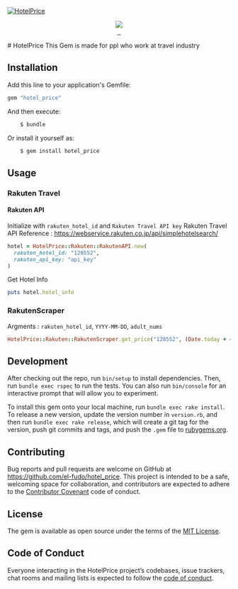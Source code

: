 [![HotelPrice](https://firebasestorage.googleapis.com/v0/b/el-quest.appspot.com/o/mediaLibrary%2F1589293505170_rakuten-shoken.jpg?alt=media&token=f86b6870-fd3f-42aa-805d-db35cb53a9b6)](https://rubygems.org/gems/hotel_price/)

<p align="center">

  <a aria-label="Ruby logo" href="https://el-soul.com">
    <img src="https://badgen.net/badge/icon/Made%20by%20ELSOUL?icon=ruby&label&color=black&labelColor=black">
  </a>
  <br/>

  <a aria-label="Ruby Gem version" href="https://rubygems.org/gems/hotel_price">
    <img alt="" src="https://badgen.net/rubygems/v/hotel_price/latest">
  </a>
  <a aria-label="Downloads Number" href="https://rubygems.org/gems/hotel_price">
    <img alt="" src="https://badgen.net/rubygems/dt/hotel_price">
  </a>
  <a aria-label="License" href="https://github.com/elsoul/hotel_price/blob/master/LICENSE">
    <img alt="" src="https://badgen.net/badge/license/MIT/blue">
  </a>
</p>
# HotelPrice
This Gem is made for ppl who work at travel industry

## Installation

Add this line to your application's Gemfile:

```ruby
gem "hotel_price"
```

And then execute:

```bash
    $ bundle
```

Or install it yourself as:

```bash
    $ gem install hotel_price
```

## Usage

### Rakuten Travel

#### Rakuten API
Initialize with `rakuten_hotel_id` and `Rakuten Travel API key`
Rakuten Travel API Reference : https://webservice.rakuten.co.jp/api/simplehotelsearch/


```ruby
hotel = HotelPrice::Rakuten::RakutenAPI.new(
  rakuten_hotel_id: "128552",
  rakuten_api_key: "api_key"
)
```

Get Hotel Info

```ruby
puts hotel.hotel_info
```


### RakutenScraper
Argments : `rakuten_hotel_id`, `YYYY-MM-DD`, `adult_nums`

```ruby
HotelPrice::Rakuten::RakutenScraper.get_price("128552", (Date.today + 45.day).to_s, 1)
```


## Development

After checking out the repo, run `bin/setup` to install dependencies. Then, run `bundle exec rspec` to run the tests. You can also run `bin/console` for an interactive prompt that will allow you to experiment.

To install this gem onto your local machine, run `bundle exec rake install`. To release a new version, update the version number in `version.rb`, and then run `bundle exec rake release`, which will create a git tag for the version, push git commits and tags, and push the `.gem` file to [rubygems.org](https://rubygems.org).

## Contributing

Bug reports and pull requests are welcome on GitHub at https://github.com/el-fudo/hotel_price. This project is intended to be a safe, welcoming space for collaboration, and contributors are expected to adhere to the [Contributor Covenant](http://contributor-covenant.org) code of conduct.

## License

The gem is available as open source under the terms of the [MIT License](https://opensource.org/licenses/MIT).

## Code of Conduct

Everyone interacting in the HotelPrice project’s codebases, issue trackers, chat rooms and mailing lists is expected to follow the [code of conduct](https://github.com/el-fudo/hotel_price/blob/master/CODE_OF_CONDUCT.md).
